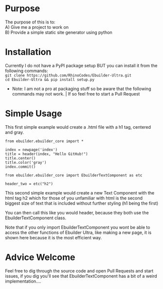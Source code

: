 # Purpose
The purpose of this is to:<br>
  A) Give me a project to work on<br>
  B) Provide a simple static site generator using python<br>
# Installation
Currently I do not have a PyPI package setup BUT you can install it from the following commands:<br>
`git clone https://github.com/RhinoCodes/Ebuilder-Ultra.git`<br>
`cd Ebuilder-Ultra && pip install setup.py`
* Note: I am not a pro at packaging stuff so be aware that the following commands may not work. 
   | If so feel free to start a Pull Request
 # Simple Usage
 This first simple example would create a .html file with a h1 tag, centered and gray.
  
 ```
 from ebuilder.ebuilder_core import *
 
 index = newpage('index')
 title = header(index, "Hello GitHub!")
 title.center()
 title.color('gray')
 index.commit()
 ```
  
```
from ebuilder.ebuilder_core import EbuilderTextComponent as etc
  
header_two = etc("h2")
```
This second simple example would create a new Text Component with the html tag h2 which for those of you unfamiliar with 
html is the second biggest size of text that is included without further styling (h1 being the first)

You can then call this like you would header, because they both use the EbuilderTextComponent class.

Note that if you only import EbuilderTextComponent you wont be able to 
access the other functions of Ebuilder Ultra, like making a new page, it is shown here
because it is the most efficient way.

# Advice Welcome
Feel free to dig through the source code and open Pull Requests and start issues, if you dig you'll see that EbuilderTextComponent 
has a bit of a weird implementation....
